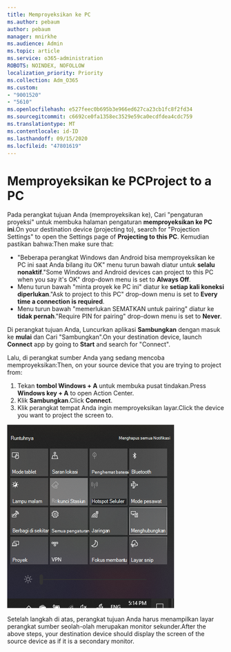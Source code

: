 ```yaml
---
title: Memproyeksikan ke PC
ms.author: pebaum
author: pebaum
manager: mnirkhe
ms.audience: Admin
ms.topic: article
ms.service: o365-administration
ROBOTS: NOINDEX, NOFOLLOW
localization_priority: Priority
ms.collection: Adm_O365
ms.custom:
- "9001520"
- "5610"
ms.openlocfilehash: e527feec0b695b3e966ed627ca23cb1fc8f2fd34
ms.sourcegitcommit: c6692ce0fa1358ec3529e59ca0ecdfdea4cdc759
ms.translationtype: MT
ms.contentlocale: id-ID
ms.lasthandoff: 09/15/2020
ms.locfileid: "47801619"
---
```

# <a name="project-to-a-pc"></a><span data-ttu-id="7dfaa-102">Memproyeksikan ke PC</span><span class="sxs-lookup"><span data-stu-id="7dfaa-102">Project to a PC</span></span>

<span data-ttu-id="7dfaa-103">Pada perangkat tujuan Anda (memproyeksikan ke), Cari "pengaturan proyeksi" untuk membuka halaman pengaturan **memproyeksikan ke PC ini**.</span><span class="sxs-lookup"><span data-stu-id="7dfaa-103">On your destination device (projecting to), search for "Projection Settings" to open the Settings page of **Projecting to this PC**.</span></span> <span data-ttu-id="7dfaa-104">Kemudian pastikan bahwa:</span><span class="sxs-lookup"><span data-stu-id="7dfaa-104">Then make sure that:</span></span>
- <span data-ttu-id="7dfaa-105">"Beberapa perangkat Windows dan Android bisa memproyeksikan ke PC ini saat Anda bilang itu OK" menu turun bawah diatur untuk **selalu nonaktif**.</span><span class="sxs-lookup"><span data-stu-id="7dfaa-105">"Some Windows and Android devices can project to this PC when you say it's OK" drop-down menu is set to **Always Off**.</span></span>
- <span data-ttu-id="7dfaa-106">Menu turun bawah "minta proyek ke PC ini" diatur ke **setiap kali koneksi diperlukan**.</span><span class="sxs-lookup"><span data-stu-id="7dfaa-106">"Ask to project to this PC" drop-down menu is set to **Every time a connection is required**.</span></span>
- <span data-ttu-id="7dfaa-107">Menu turun bawah "memerlukan SEMATKAN untuk pairing" diatur ke **tidak pernah**.</span><span class="sxs-lookup"><span data-stu-id="7dfaa-107">"Require PIN for pairing" drop-down menu is set to **Never**.</span></span>

<span data-ttu-id="7dfaa-108">Di perangkat tujuan Anda, Luncurkan aplikasi **Sambungkan** dengan masuk ke **mulai** dan Cari "Sambungkan".</span><span class="sxs-lookup"><span data-stu-id="7dfaa-108">On your destination device, launch **Connect** app by going to **Start** and search for "Connect".</span></span>

<span data-ttu-id="7dfaa-109">Lalu, di perangkat sumber Anda yang sedang mencoba memproyeksikan:</span><span class="sxs-lookup"><span data-stu-id="7dfaa-109">Then, on your source device that you are trying to project from:</span></span>

1. <span data-ttu-id="7dfaa-110">Tekan **tombol Windows + A** untuk membuka pusat tindakan.</span><span class="sxs-lookup"><span data-stu-id="7dfaa-110">Press **Windows key + A** to open Action Center.</span></span>
2. <span data-ttu-id="7dfaa-111">Klik **Sambungkan**.</span><span class="sxs-lookup"><span data-stu-id="7dfaa-111">Click **Connect**.</span></span>
3. <span data-ttu-id="7dfaa-112">Klik perangkat tempat Anda ingin memproyeksikan layar.</span><span class="sxs-lookup"><span data-stu-id="7dfaa-112">Click the device you want to project the screen to.</span></span>

![Memproyeksikan ke PC](media/project-to-a-pc.png)

<span data-ttu-id="7dfaa-114">Setelah langkah di atas, perangkat tujuan Anda harus menampilkan layar perangkat sumber seolah-olah merupakan monitor sekunder.</span><span class="sxs-lookup"><span data-stu-id="7dfaa-114">After the above steps, your destination device should display the screen of the source device as if it is a secondary monitor.</span></span>
